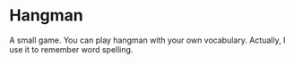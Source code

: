 # Hangman

A small game. You can play hangman with your own vocabulary. Actually, I use it to remember word spelling.
